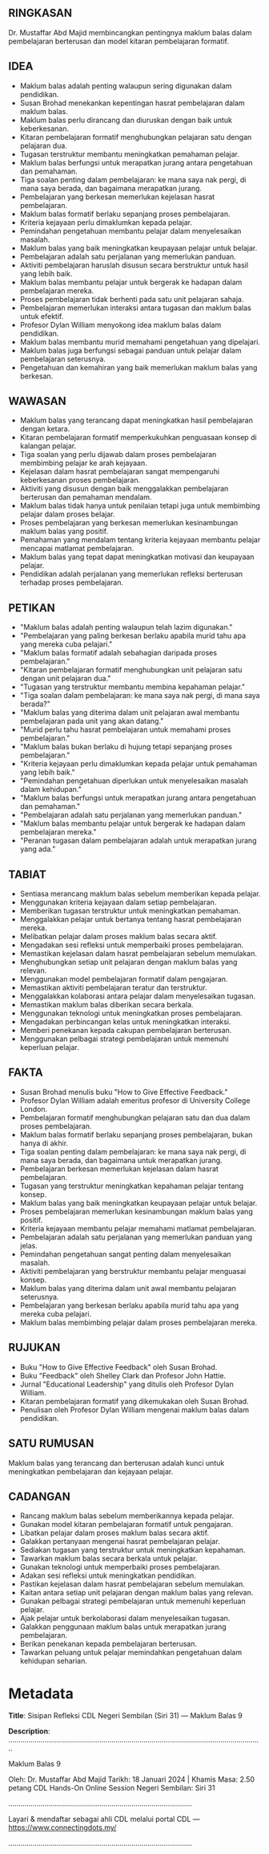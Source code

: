 ## RINGKASAN
Dr. Mustaffar Abd Majid membincangkan pentingnya maklum balas dalam pembelajaran berterusan dan model kitaran pembelajaran formatif.

## IDEA
- Maklum balas adalah penting walaupun sering digunakan dalam pendidikan.
- Susan Brohad menekankan kepentingan hasrat pembelajaran dalam maklum balas.
- Maklum balas perlu dirancang dan diuruskan dengan baik untuk keberkesanan.
- Kitaran pembelajaran formatif menghubungkan pelajaran satu dengan pelajaran dua.
- Tugasan terstruktur membantu meningkatkan pemahaman pelajar.
- Maklum balas berfungsi untuk merapatkan jurang antara pengetahuan dan pemahaman.
- Tiga soalan penting dalam pembelajaran: ke mana saya nak pergi, di mana saya berada, dan bagaimana merapatkan jurang.
- Pembelajaran yang berkesan memerlukan kejelasan hasrat pembelajaran.
- Maklum balas formatif berlaku sepanjang proses pembelajaran.
- Kriteria kejayaan perlu dimaklumkan kepada pelajar.
- Pemindahan pengetahuan membantu pelajar dalam menyelesaikan masalah.
- Maklum balas yang baik meningkatkan keupayaan pelajar untuk belajar.
- Pembelajaran adalah satu perjalanan yang memerlukan panduan.
- Aktiviti pembelajaran haruslah disusun secara berstruktur untuk hasil yang lebih baik.
- Maklum balas membantu pelajar untuk bergerak ke hadapan dalam pembelajaran mereka.
- Proses pembelajaran tidak berhenti pada satu unit pelajaran sahaja.
- Pembelajaran memerlukan interaksi antara tugasan dan maklum balas untuk efektif.
- Profesor Dylan William menyokong idea maklum balas dalam pendidikan.
- Maklum balas membantu murid memahami pengetahuan yang dipelajari.
- Maklum balas juga berfungsi sebagai panduan untuk pelajar dalam pembelajaran seterusnya.
- Pengetahuan dan kemahiran yang baik memerlukan maklum balas yang berkesan.

## WAWASAN
- Maklum balas yang terancang dapat meningkatkan hasil pembelajaran dengan ketara.
- Kitaran pembelajaran formatif memperkukuhkan penguasaan konsep di kalangan pelajar.
- Tiga soalan yang perlu dijawab dalam proses pembelajaran membimbing pelajar ke arah kejayaan.
- Kejelasan dalam hasrat pembelajaran sangat mempengaruhi keberkesanan proses pembelajaran.
- Aktiviti yang disusun dengan baik menggalakkan pembelajaran berterusan dan pemahaman mendalam.
- Maklum balas tidak hanya untuk penilaian tetapi juga untuk membimbing pelajar dalam proses belajar.
- Proses pembelajaran yang berkesan memerlukan kesinambungan maklum balas yang positif.
- Pemahaman yang mendalam tentang kriteria kejayaan membantu pelajar mencapai matlamat pembelajaran.
- Maklum balas yang tepat dapat meningkatkan motivasi dan keupayaan pelajar.
- Pendidikan adalah perjalanan yang memerlukan refleksi berterusan terhadap proses pembelajaran.

## PETIKAN
- "Maklum balas adalah penting walaupun telah lazim digunakan."
- "Pembelajaran yang paling berkesan berlaku apabila murid tahu apa yang mereka cuba pelajari."
- "Maklum balas formatif adalah sebahagian daripada proses pembelajaran."
- "Kitaran pembelajaran formatif menghubungkan unit pelajaran satu dengan unit pelajaran dua."
- "Tugasan yang terstruktur membantu membina kepahaman pelajar."
- "Tiga soalan dalam pembelajaran: ke mana saya nak pergi, di mana saya berada?"
- "Maklum balas yang diterima dalam unit pelajaran awal membantu pembelajaran pada unit yang akan datang."
- "Murid perlu tahu hasrat pembelajaran untuk memahami proses pembelajaran."
- "Maklum balas bukan berlaku di hujung tetapi sepanjang proses pembelajaran."
- "Kriteria kejayaan perlu dimaklumkan kepada pelajar untuk pemahaman yang lebih baik."
- "Pemindahan pengetahuan diperlukan untuk menyelesaikan masalah dalam kehidupan."
- "Maklum balas berfungsi untuk merapatkan jurang antara pengetahuan dan pemahaman."
- "Pembelajaran adalah satu perjalanan yang memerlukan panduan."
- "Maklum balas membantu pelajar untuk bergerak ke hadapan dalam pembelajaran mereka."
- "Peranan tugasan dalam pembelajaran adalah untuk merapatkan jurang yang ada."

## TABIAT
- Sentiasa merancang maklum balas sebelum memberikan kepada pelajar.
- Menggunakan kriteria kejayaan dalam setiap pembelajaran.
- Memberikan tugasan terstruktur untuk meningkatkan pemahaman.
- Menggalakkan pelajar untuk bertanya tentang hasrat pembelajaran mereka.
- Melibatkan pelajar dalam proses maklum balas secara aktif.
- Mengadakan sesi refleksi untuk memperbaiki proses pembelajaran.
- Memastikan kejelasan dalam hasrat pembelajaran sebelum memulakan.
- Menghubungkan setiap unit pelajaran dengan maklum balas yang relevan.
- Menggunakan model pembelajaran formatif dalam pengajaran.
- Memastikan aktiviti pembelajaran teratur dan terstruktur.
- Menggalakkan kolaborasi antara pelajar dalam menyelesaikan tugasan.
- Memastikan maklum balas diberikan secara berkala.
- Menggunakan teknologi untuk meningkatkan proses pembelajaran.
- Mengadakan perbincangan kelas untuk meningkatkan interaksi.
- Memberi penekanan kepada cakupan pembelajaran berterusan.
- Menggunakan pelbagai strategi pembelajaran untuk memenuhi keperluan pelajar.

## FAKTA
- Susan Brohad menulis buku "How to Give Effective Feedback."
- Profesor Dylan William adalah emeritus profesor di University College London.
- Pembelajaran formatif menghubungkan pelajaran satu dan dua dalam proses pembelajaran.
- Maklum balas formatif berlaku sepanjang proses pembelajaran, bukan hanya di akhir.
- Tiga soalan penting dalam pembelajaran: ke mana saya nak pergi, di mana saya berada, dan bagaimana untuk merapatkan jurang.
- Pembelajaran berkesan memerlukan kejelasan dalam hasrat pembelajaran.
- Tugasan yang terstruktur meningkatkan kepahaman pelajar tentang konsep.
- Maklum balas yang baik meningkatkan keupayaan pelajar untuk belajar.
- Proses pembelajaran memerlukan kesinambungan maklum balas yang positif.
- Kriteria kejayaan membantu pelajar memahami matlamat pembelajaran.
- Pembelajaran adalah satu perjalanan yang memerlukan panduan yang jelas.
- Pemindahan pengetahuan sangat penting dalam menyelesaikan masalah.
- Aktiviti pembelajaran yang berstruktur membantu pelajar menguasai konsep.
- Maklum balas yang diterima dalam unit awal membantu pelajaran seterusnya.
- Pembelajaran yang berkesan berlaku apabila murid tahu apa yang mereka cuba pelajari.
- Maklum balas membimbing pelajar dalam proses pembelajaran mereka.

## RUJUKAN
- Buku "How to Give Effective Feedback" oleh Susan Brohad.
- Buku "Feedback" oleh Shelley Clark dan Profesor John Hattie.
- Jurnal "Educational Leadership" yang ditulis oleh Profesor Dylan William.
- Kitaran pembelajaran formatif yang dikemukakan oleh Susan Brohad.
- Penulisan oleh Profesor Dylan William mengenai maklum balas dalam pendidikan.

## SATU RUMUSAN
Maklum balas yang terancang dan berterusan adalah kunci untuk meningkatkan pembelajaran dan kejayaan pelajar.

## CADANGAN
- Rancang maklum balas sebelum memberikannya kepada pelajar.
- Gunakan model kitaran pembelajaran formatif untuk pengajaran.
- Libatkan pelajar dalam proses maklum balas secara aktif.
- Galakkan pertanyaan mengenai hasrat pembelajaran pelajar.
- Sediakan tugasan yang terstruktur untuk meningkatkan kepahaman.
- Tawarkan maklum balas secara berkala untuk pelajar.
- Gunakan teknologi untuk memperbaiki proses pembelajaran.
- Adakan sesi refleksi untuk meningkatkan pendidikan.
- Pastikan kejelasan dalam hasrat pembelajaran sebelum memulakan.
- Kaitan antara setiap unit pelajaran dengan maklum balas yang relevan.
- Gunakan pelbagai strategi pembelajaran untuk memenuhi keperluan pelajar.
- Ajak pelajar untuk berkolaborasi dalam menyelesaikan tugasan.
- Galakkan penggunaan maklum balas untuk merapatkan jurang pembelajaran.
- Berikan penekanan kepada pembelajaran berterusan.
- Tawarkan peluang untuk pelajar memindahkan pengetahuan dalam kehidupan seharian.

# Metadata
**Title**: Sisipan Refleksi CDL Negeri Sembilan (Siri 31) — Maklum Balas 9

**Description**: ..............................................................................................................................

Maklum Balas 9

Oleh: Dr. Mustaffar Abd Majid
Tarikh: 18 Januari 2024  |  Khamis
Masa: 2.50 petang
CDL Hands-On Online Session Negeri Sembilan: Siri 31

...........................................................................................

Layari & mendaftar sebagai ahli CDL melalui portal CDL — https://www.connectingdots.my/

...........................................................................................
